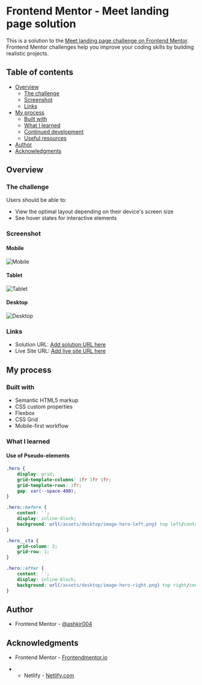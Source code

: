 # Frontend Mentor - Meet landing page solution

This is a solution to the [Meet landing page challenge on Frontend Mentor](https://www.frontendmentor.io/challenges/meet-landing-page-rbTDS6OUR). Frontend Mentor challenges help you improve your coding skills by building realistic projects. 

## Table of contents

- [Overview](#overview)
  - [The challenge](#the-challenge)
  - [Screenshot](#screenshot)
  - [Links](#links)
- [My process](#my-process)
  - [Built with](#built-with)
  - [What I learned](#what-i-learned)
  - [Continued development](#continued-development)
  - [Useful resources](#useful-resources)
- [Author](#author)
- [Acknowledgments](#acknowledgments)

## Overview

### The challenge

Users should be able to:

- View the optimal layout depending on their device's screen size
- See hover states for interactive elements

### Screenshot

#### Mobile
![Mobile](./assets/mobile/mobile_screenshot.png)
#### Tablet
![Tablet](./assets/tablet/tablet_screenshot.png)
#### Desktop
![Desktop](./assets/desktop/desktop_screenshot.png)


### Links

- Solution URL: [Add solution URL here](https://your-solution-url.com)
- Live Site URL: [Add live site URL here](https://your-live-site-url.com)

## My process

### Built with

- Semantic HTML5 markup
- CSS custom properties
- Flexbox
- CSS Grid
- Mobile-first workflow


### What I learned

#### Use of Pseudo-elements

```css
.hero {
    display: grid;
    grid-template-columns: 1fr 1fr 1fr;
    grid-template-rows: 1fr;
    gap: var(--space-400);
}

.hero::before {
    content: '';
    display: inline-block;
    background: url(/assets/desktop/image-hero-left.png) top left/contain no-repeat;
}

.hero__cta {
    grid-column: 2;
    grid-row: 1;
}

.hero::after {
    content: '';
    display: inline-block;
    background: url(/assets/desktop/image-hero-right.png) top right/contain no-repeat;
}
```

## Author

- Frontend Mentor - [@ashkir004](https://www.frontendmentor.io/profile/yourusername)



## Acknowledgments

- Frontend Mentor - [Frontendmentor.io](https://www.frontendmentor.io/)

- - Netlify - [Netlify.com](https://www.netlify.com/)

